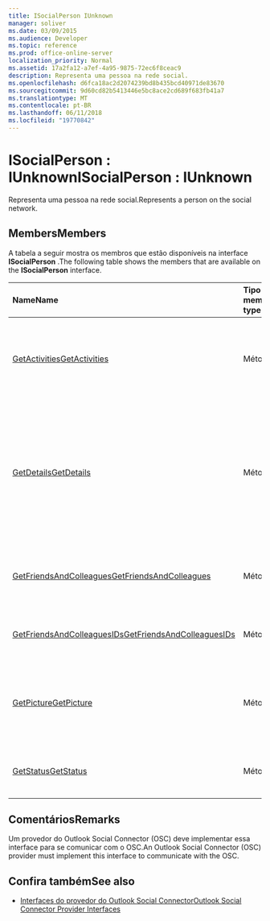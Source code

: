 ```yaml
---
title: ISocialPerson IUnknown
manager: soliver
ms.date: 03/09/2015
ms.audience: Developer
ms.topic: reference
ms.prod: office-online-server
localization_priority: Normal
ms.assetid: 17a2fa12-a7ef-4a95-9875-72ec6f8ceac9
description: Representa uma pessoa na rede social.
ms.openlocfilehash: d6fca18ac2d2074239bd8b435bcd40971de83670
ms.sourcegitcommit: 9d60cd82b5413446e5bc8ace2cd689f683fb41a7
ms.translationtype: MT
ms.contentlocale: pt-BR
ms.lasthandoff: 06/11/2018
ms.locfileid: "19770842"
---
```

# <a name="isocialperson--iunknown"></a><span data-ttu-id="7d590-103">ISocialPerson : IUnknown</span><span class="sxs-lookup"><span data-stu-id="7d590-103">ISocialPerson : IUnknown</span></span>

<span data-ttu-id="7d590-104">Representa uma pessoa na rede social.</span><span class="sxs-lookup"><span data-stu-id="7d590-104">Represents a person on the social network.</span></span>
  
## <a name="members"></a><span data-ttu-id="7d590-105">Members</span><span class="sxs-lookup"><span data-stu-id="7d590-105">Members</span></span>

<span data-ttu-id="7d590-106">A tabela a seguir mostra os membros que estão disponíveis na interface **ISocialPerson** .</span><span class="sxs-lookup"><span data-stu-id="7d590-106">The following table shows the members that are available on the **ISocialPerson** interface.</span></span> 
  
|<span data-ttu-id="7d590-107">**Name**</span><span class="sxs-lookup"><span data-stu-id="7d590-107">**Name**</span></span>|<span data-ttu-id="7d590-108">**Tipo de membro**</span><span class="sxs-lookup"><span data-stu-id="7d590-108">**Member type**</span></span>|<span data-ttu-id="7d590-109">**Descrição**</span><span class="sxs-lookup"><span data-stu-id="7d590-109">**Description**</span></span>|
|:-----|:-----|:-----|
|[<span data-ttu-id="7d590-110">GetActivities</span><span class="sxs-lookup"><span data-stu-id="7d590-110">GetActivities</span></span>](isocialperson-getactivities.md) <br/> |<span data-ttu-id="7d590-111">Método</span><span class="sxs-lookup"><span data-stu-id="7d590-111">Method</span></span>  <br/> |<span data-ttu-id="7d590-112">Este método foi preterido desde o Outlook Social Connector 2013.</span><span class="sxs-lookup"><span data-stu-id="7d590-112">This method has been deprecated since Outlook Social Connector 2013.</span></span>  <br/> |
|[<span data-ttu-id="7d590-113">GetDetails</span><span class="sxs-lookup"><span data-stu-id="7d590-113">GetDetails</span></span>](isocialperson-getdetails.md) <br/> |<span data-ttu-id="7d590-114">Método</span><span class="sxs-lookup"><span data-stu-id="7d590-114">Method</span></span>  <br/> |<span data-ttu-id="7d590-115">Obtém um string que representa os detalhes para a pessoa, como o primeiro nome, sobrenome e uma URL para uma imagem de perfil.</span><span class="sxs-lookup"><span data-stu-id="7d590-115">Gets a string that represents details for the person, such as the first name, last name, and a URL to a profile picture.</span></span>  <br/> |
|[<span data-ttu-id="7d590-116">GetFriendsAndColleagues</span><span class="sxs-lookup"><span data-stu-id="7d590-116">GetFriendsAndColleagues</span></span>](isocialperson-getfriendsandcolleagues.md) <br/> |<span data-ttu-id="7d590-117">Método</span><span class="sxs-lookup"><span data-stu-id="7d590-117">Method</span></span>  <br/> |<span data-ttu-id="7d590-118">Obtém um string que representa uma coleção de pessoas.</span><span class="sxs-lookup"><span data-stu-id="7d590-118">Gets a string that represents a collection of people.</span></span>  <br/> |
|[<span data-ttu-id="7d590-119">GetFriendsAndColleaguesIDs</span><span class="sxs-lookup"><span data-stu-id="7d590-119">GetFriendsAndColleaguesIDs</span></span>](isocialperson-getfriendsandcolleaguesids.md) <br/> |<span data-ttu-id="7d590-120">Método</span><span class="sxs-lookup"><span data-stu-id="7d590-120">Method</span></span>  <br/> |<span data-ttu-id="7d590-121">Esse método não é suportado no momento.</span><span class="sxs-lookup"><span data-stu-id="7d590-121">This method is currently not supported.</span></span>  <br/> |
|[<span data-ttu-id="7d590-122">GetPicture</span><span class="sxs-lookup"><span data-stu-id="7d590-122">GetPicture</span></span>](isocialperson-getpicture.md) <br/> |<span data-ttu-id="7d590-123">Método</span><span class="sxs-lookup"><span data-stu-id="7d590-123">Method</span></span>  <br/> |<span data-ttu-id="7d590-124">Obtém uma matriz de bytes que contém o recurso de imagem para a pessoa.</span><span class="sxs-lookup"><span data-stu-id="7d590-124">Gets an array of bytes that contains the picture resource for the person.</span></span>  <br/> |
|[<span data-ttu-id="7d590-125">GetStatus</span><span class="sxs-lookup"><span data-stu-id="7d590-125">GetStatus</span></span>](isocialperson-getstatus.md) <br/> |<span data-ttu-id="7d590-126">Método</span><span class="sxs-lookup"><span data-stu-id="7d590-126">Method</span></span>  <br/> |<span data-ttu-id="7d590-127">Esse método não é suportado no momento.</span><span class="sxs-lookup"><span data-stu-id="7d590-127">This method is currently not supported.</span></span>  <br/> |
   
## <a name="remarks"></a><span data-ttu-id="7d590-128">Comentários</span><span class="sxs-lookup"><span data-stu-id="7d590-128">Remarks</span></span>

<span data-ttu-id="7d590-129">Um provedor do Outlook Social Connector (OSC) deve implementar essa interface para se comunicar com o OSC.</span><span class="sxs-lookup"><span data-stu-id="7d590-129">An Outlook Social Connector (OSC) provider must implement this interface to communicate with the OSC.</span></span>
  
## <a name="see-also"></a><span data-ttu-id="7d590-130">Confira também</span><span class="sxs-lookup"><span data-stu-id="7d590-130">See also</span></span>

- [<span data-ttu-id="7d590-131">Interfaces do provedor do Outlook Social Connector</span><span class="sxs-lookup"><span data-stu-id="7d590-131">Outlook Social Connector Provider Interfaces</span></span>](outlook-social-connector-provider-interfaces.md)

